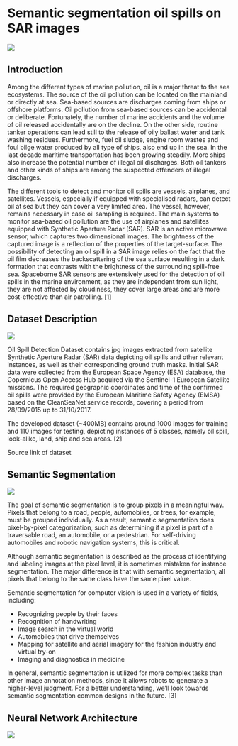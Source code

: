 <h1>Semantic segmentation oil spills on SAR images</h1>
<img src='https://thehill.com/wp-content/uploads/sites/2/2023/11/AP23325662807033-e1700598430446.jpg'>
<h2>Introduction</h2>
<p>Among the different types of marine pollution, oil is a major threat to the sea ecosystems. The source of the oil pollution can be located on the mainland or directly at sea. Sea-based sources are discharges coming from ships or offshore platforms. Oil pollution from sea-based sources can be accidental or deliberate. Fortunately, the number of marine accidents and the volume of oil released accidentally are on the decline. On the other side, routine tanker operations can lead still to the release of oily ballast water and tank washing residues. Furthermore, fuel oil sludge, engine room wastes and foul bilge water produced by all type of ships, also end up in the sea. In the last decade maritime transportation has been growing steadily. More ships also increase the potential number of illegal oil discharges. Both oil tankers and other kinds of ships are among the suspected offenders of illegal discharges.</p>
<p>The different tools to detect and monitor oil spills are vessels, airplanes, and satellites. Vessels, especially if equipped with specialised radars, can detect oil at sea but they can cover a very limited area. The vessel, however, remains necessary in case oil sampling is required. The main systems to monitor sea-based oil pollution are the use of airplanes and satellites equipped with Synthetic Aperture Radar (SAR). SAR is an active microwave sensor, which captures two dimensional images. The brightness of the captured image is a reflection of the properties of the target-surface. The possibility of detecting an oil spill in a SAR image relies on the fact that the oil film decreases the backscattering of the sea surface resulting in a dark formation that contrasts with the brightness of the surrounding spill-free sea. Spaceborne SAR sensors are extensively used for the detection of oil spills in the marine environment, as they are independent from sun light, they are not affected by cloudiness, they cover large areas and are more cost-effective than air patrolling. [<a src=https://doi.org/10.3390/s8106642>1</a>]</p>
<h2>Dataset Description</h2>
<image src='https://m4d.iti.gr/wp-content/uploads/2021/01/article-jan21-2048x798.jpg'>
<p>Oil Spill Detection Dataset contains jpg images extracted from satellite Synthetic Aperture Radar (SAR) data depicting oil spills and other relevant instances, as well as their corresponding ground truth masks. Initial SAR data were collected from the European Space Agency (ESA) database, the Copernicus Open Access Hub acquired via the Sentinel-1 European Satellite missions. The required geographic coordinates and time of the confirmed oil spills were provided by the European Maritime Safety Agency (EMSA) based on the CleanSeaNet service records, covering a period from 28/09/2015 up to 31/10/2017.

The developed dataset (~400MB) contains around 1000 images for training and 110 images for testing, depicting instances of 5 classes, namely oil spill, look-alike, land, ship and sea areas. [<a src=https://m4d.iti.gr/oil-spill-detection-dataset/>2</a>]</p>
<a src=https://www.kaggle.com/datasets/nabilsherif/oil-spill/data>Source link of dataset</a>
<h2>Semantic Segmentation</h2>
<image src='https://www.ayadata.ai/wp-content/uploads/2023/04/semantic-segmentation-1.jpg'>
<p>The goal of semantic segmentation is to group pixels in a meaningful way. Pixels that belong to a road, people, automobiles, or trees, for example, must be grouped individually. As a result, semantic segmentation does pixel-by-pixel categorization, such as determining if a pixel is part of a traversable road, an automobile, or a pedestrian. For self-driving automobiles and robotic navigation systems, this is critical.</p>
<p>Although semantic segmentation is described as the process of identifying and labeling images at the pixel level, it is sometimes mistaken for instance segmentation. The major difference is that with semantic segmentation, all pixels that belong to the same class have the same pixel value.</p>
<p>Semantic segmentation for computer vision is used in a variety of fields, including:</p>
<ul><li>Recognizing people by their faces</li>
<li>Recognition of handwriting</li>
<li>Image search in the virtual world</li>
<li>Automobiles that drive themselves</li>
<li>Mapping for satellite and aerial imagery for the fashion industry and virtual try-on</li>
<li>Imaging and diagnostics in medicine</li></ul>
<p>In general, semantic segmentation is utilized for more complex tasks than other image annotation methods, since it allows robots to generate a higher-level judgment. For a better understanding, we’ll look towards semantic segmentation common designs in the future. [<a src='https://towardsai.net/p/l/machine-learning-7'>3</a>]</p>
<h2>Neural Network Architecture</h2>
<image src='https://lmb.informatik.uni-freiburg.de/people/ronneber/u-net/u-net-architecture.png'>